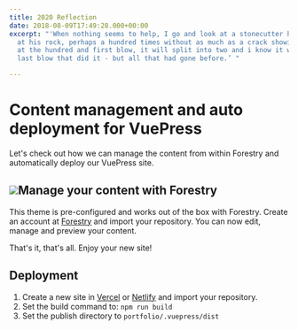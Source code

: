 ```yaml
---
title: 2020 Reflection
date: 2018-08-09T17:49:28.000+00:00
excerpt: "'When nothing seems to help, I go and look at a stonecutter hammering away
  at his rock, perhaps a hundred times without as much as a crack showing in it. Yet
  at the hundred and first blow, it will split into two and i know it wasn’t that
  last blow that did it - but all that had gone before.’ "

---
```

# Content management and auto deployment for VuePress

Let's check out how we can manage the content from within Forestry and automatically deploy our VuePress site.

## ![](/upload/photo-1504198322253-cfa87a0ff25f.jpeg)Manage your content with Forestry

This theme is pre-configured and works out of the box with Forestry. Create an account at [Forestry](https://forestry.io "Forestry") and import your repository. You can now edit, manage and preview your content.

That's it, that's all. Enjoy your new site!

## Deployment

1. Create a new site in [Vercel](https://vercel.com) or [Netlify](https://netlify.com) and import your repository.
2. Set the build command to: `npm run build`
3. Set the publish directory to `portfolio/.vuepress/dist`